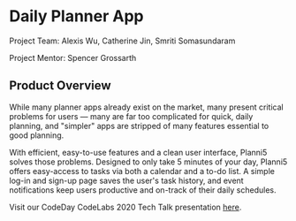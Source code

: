 # Daily Planner App

Project Team: Alexis Wu, Catherine Jin, Smriti Somasundaram

Project Mentor: Spencer Grossarth

## Product Overview

While many planner apps already exist on the market, many present critical problems for users — many are far too complicated for quick, daily planning, and "simpler" apps are stripped of many features essential to good planning. 

With efficient, easy-to-use features and a clean user interface, Planni5 solves those problems. Designed to only take 5 minutes of your day, Planni5 offers easy-access to tasks via both a calendar and a to-do list. A simple log-in and sign-up page saves the user's task history, and event notifications keep users productive and on-track of their daily schedules. 

Visit our CodeDay CodeLabs 2020 Tech Talk presentation [here](https://youtu.be/WH6GgOnnNKs).
